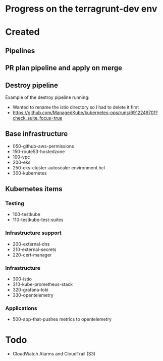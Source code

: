 # Progress on the terragrunt-dev env

# Created

## Pipelines

## PR plan pipeline and apply on merge

## Destroy pipeline
Example of the destroy pipeline running:
* Wanted to rename the istio directory so I had to delete it first
* https://github.com/ManagedKube/kubernetes-ops/runs/6912249701?check_suite_focus=true

## Base infrastructure
* 050-github-aws-permissions 
* 150-route53-hostedzone     
* 100-vpc
* 200-eks
* 250-eks-cluster-autoscaler environment.hcl
* 300-kubernetes

## Kubernetes items
### Testing
* 100-testkube
* 110-testkube-test-suites

### Infrastructure support
* 200-external-dns
* 210-external-secrets
* 220-cert-manager

### Infrastructure
* 300-istio
* 310-kube-prometheus-stack
* 320-grafana-loki
* 330-opentelemetry

### Applications
* 500-app-that-pushes metrics to opentelemetry

# Todo
* CloudWatch Alarms and CloudTrail (S3)

